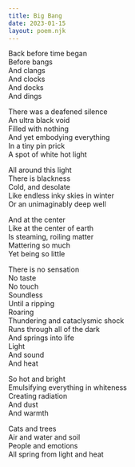 ```yaml
---
title: Big Bang
date: 2023-01-15
layout: poem.njk
---
```


Back before time began  
Before bangs  
And clangs  
And clocks  
And docks  
And dings

There was a deafened silence  
An ultra black void  
Filled with nothing  
And yet embodying everything  
In a tiny pin prick  
A spot of white hot light

All around this light  
There is blackness  
Cold, and desolate  
Like endless inky skies in winter  
Or an unimaginably deep well

And at the center  
Like at the center of earth  
Is steaming, roiling matter  
Mattering so much  
Yet being so little

There is no sensation  
No taste  
No touch  
Soundless  
Until a ripping  
Roaring  
Thundering and cataclysmic shock  
Runs through all of the dark  
And springs into life   
Light  
And sound  
And heat

So hot and bright  
Emulsifying everything in whiteness  
Creating radiation  
And dust  
And warmth  

Cats and trees  
Air and water and soil  
People and emotions  
All spring from light and heat